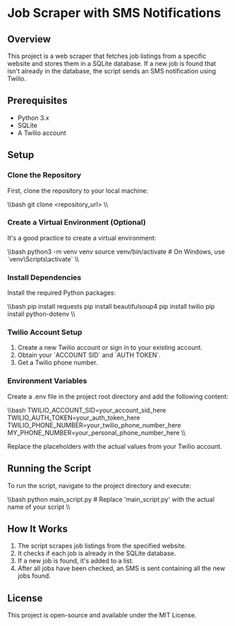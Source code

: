 # Job Scraper with SMS Notifications

## Overview

This project is a web scraper that fetches job listings from a specific website and stores them in a SQLite database. If a new job is found that isn't already in the database, the script sends an SMS notification using Twilio.

## Prerequisites

- Python 3.x
- SQLite
- A Twilio account

## Setup

### Clone the Repository

First, clone the repository to your local machine:

\\\bash
git clone <repository_url>
\\\

### Create a Virtual Environment (Optional)

It's a good practice to create a virtual environment:

\\\bash
python3 -m venv venv
source venv/bin/activate  # On Windows, use \`venv\\Scripts\\activate\`
\\\

### Install Dependencies

Install the required Python packages:

\\\bash
pip install requests
pip install beautifulsoup4
pip install twilio
pip install python-dotenv
\\\

### Twilio Account Setup

1. Create a new Twilio account or sign in to your existing account.
2. Obtain your \`ACCOUNT SID\` and \`AUTH TOKEN\`.
3. Get a Twilio phone number.

### Environment Variables

Create a .env file in the project root directory and add the following content:

\\\bash
TWILIO_ACCOUNT_SID=your_account_sid_here
TWILIO_AUTH_TOKEN=your_auth_token_here
TWILIO_PHONE_NUMBER=your_twilio_phone_number_here
MY_PHONE_NUMBER=your_personal_phone_number_here
\\\

Replace the placeholders with the actual values from your Twilio account.

## Running the Script

To run the script, navigate to the project directory and execute:

\\\bash
python main_script.py  # Replace 'main_script.py' with the actual name of your script
\\\

## How It Works

1. The script scrapes job listings from the specified website.
2. It checks if each job is already in the SQLite database.
3. If a new job is found, it's added to a list.
4. After all jobs have been checked, an SMS is sent containing all the new jobs found.

## License

This project is open-source and available under the MIT License.

